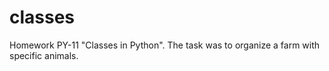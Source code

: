 # classes
Homework PY-11 "Classes in Python".
The task was to organize a farm with specific animals.
